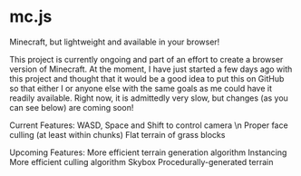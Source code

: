 # mc.js
Minecraft, but lightweight and available in your browser!

This project is currently ongoing and part of an effort to create a browser version of Minecraft. At the moment, I have just started a few days ago with this project and thought that it would be a good idea to put this on GitHub so that either I or anyone else with the same goals as me could have it readily available. Right now, it is admittedly very slow, but changes (as you can see below) are coming soon!

Current Features:
WASD, Space and Shift to control camera \n
Proper face culling (at least within chunks)
Flat terrain of grass blocks

Upcoming Features:
More efficient terrain generation algorithm
Instancing
More efficient culling algorithm
Skybox
Procedurally-generated terrain
